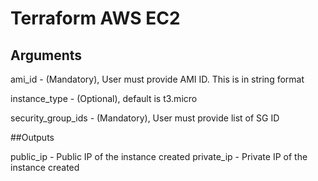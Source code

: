 # Terraform AWS EC2


## Arguments
ami_id - (Mandatory), User must provide AMI ID. This is in string format

instance_type - (Optional), default is t3.micro

security_group_ids - (Mandatory), User must provide list of SG ID


##Outputs

public_ip - Public IP of the instance created
private_ip - Private IP of the instance created